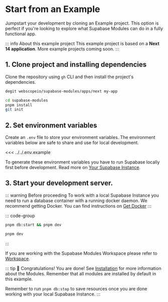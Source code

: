 # Start from an Example

Jumpstart your development by cloning an Example project. This option is perfect if you're looking to explore what Supabase Modules can do in a fully functional app.

::: info About this example project
This example project is based on a **Next 14 application**. More example projects coming soon.
:::

## 1. Clone project and installing dependencies

Clone the repository using `gh` CLI and then install the project's dependencies.

```bash
degit webscopeio/supabase-modules/apps/next my-app
```

```bash
cd supabase-modules
pnpm install
git init
```

## 2. Set environment variables

Create an `.env` file to store your environment variables. The environment variables below are safe to share and use for local development.

<<< ../../.env.example

To generate these environment variables you have to run Supabase locally first before development. Read more on [Your Supabase Instance](/getting-started/supabase).

## 3. Start your development server.

::: warning Before proceeding
To work with a local Supabase Instance you need to run a database container with a running docker daemon. We recommend getting Docker. You can find instructions on [Get Docker](https://docs.docker.com/get-docker/)
:::

::: code-group

```bash [Using a local Supabase Instance]
pnpm db:start && pnpm dev
```

```bash [Using a cloud Supabase Instance]
pnpm dev
```

:::

If you are working with the Supabase Modules Workspace please refer to [Workspace](/introduction/workspace).

::: tip :tada: Congratulations!
You are done! See [Installation](/modules/installation) for more information about the Modules. Remember that all modules are installed by default in this example.

Remember to run `pnpm db:stop` to save resources once you are done working with your local Supabase Instance.
:::
